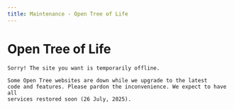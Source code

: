 ```yaml
---
title: Maintenance - Open Tree of Life
---
```

<link rel="stylesheet" href="{{ site.baseurl }}css/main.css" >

# Open Tree of Life


<div class="maintenance-notice">

    Sorry! The site you want is temporarily offline.

</div>

<div class="maintenance-details">

    Some Open Tree websites are down while we upgrade to the latest
    code and features. Please pardon the inconvenience. We expect to have all
    services restored soon (26 July, 2025).

</div>
